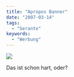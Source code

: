 ```yaml
---
title: "Apropos Banner"
date: "2007-03-14"
tags:
  - "Gerante"
keywords:
  - "Werbung"
---
```


![](/img/codecandies/ZZ12D972D0.jpg)

Das ist schon hart, oder?
